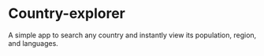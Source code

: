 # Country-explorer
A simple app to search any country and instantly view its population, region, and languages.  
